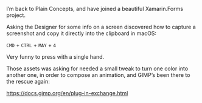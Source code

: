 I’m back to Plain Concepts, and have joined a beautiful Xamarin.Forms project.

Asking the Designer for some info on a screen discovered how to capture a
screenshot and copy it directly into the clipboard in macOS:

`CMD` + `CTRL` + `MAY` + `4`

Very funny to press with a single hand.

Those assets was asking for needed a small tweak to turn one color into another
one, in order to compose an animation, and GIMP’s been there to the rescue
again:

<https://docs.gimp.org/en/plug-in-exchange.html>
